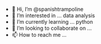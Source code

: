 - 👋 Hi, I’m @spanishtrampoline
- 👀 I’m interested in ... data analysis
- 🌱 I’m currently learning ... python
- 💞️ I’m looking to collaborate on ...
- 📫 How to reach me ...

<!---
spanishtrampoline/spanishtrampoline is a ✨ special ✨ repository because its `README.md` (this file) appears on your GitHub profile.
You can click the Preview link to take a look at your changes.
--->
